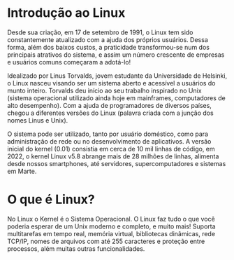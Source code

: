 # Introdução ao Linux

Desde sua criação, em 17 de setembro de 1991, o Linux tem sido constantemente atualizado com a ajuda dos próprios usuários. Dessa forma, além dos baixos custos, a praticidade transformou-se num dos principais atrativos do sistema, e assim um número crescente de empresas e usuários comuns começaram a adotá-lo!

Idealizado por Linus Torvalds, jovem estudante da Universidade de Helsinki, o Linux nasceu visando ser um sistema aberto e acessível a usuários do munto inteiro. Torvalds deu início ao seu trabalho inspirado no Unix (sistema operacional utilizado ainda hoje em mainframes, computadores de alto desempenho). Com a ajuda de programadores de diversos países, chegou a diferentes versões do Linux (palavra criada com a junção dos nomes Linus e Unix).

O sistema pode ser utilizado, tanto por usuário doméstico, como para administração de rede ou no desenvolvimento de aplicativos. A versão inicial do kernel (0.01) consistia em cerca de 10 mil linhas de código, em 2022, o kernel Linux v5.8 abrange mais de 28 milhões de linhas, alimenta desde nossos smartphones, até servidores, supercomputadores e sistemas em Marte.

# O que é Linux?

No Linux o Kernel é o Sistema Operacional. O Linux faz tudo o que você poderia esperar de um Unix moderno e completo, e muito mais! Suporta multitarefas em tempo real, memória virtual, bibliotecas dinâmicas, rede TCP/IP, nomes de arquivos com até 255 caracteres e proteção entre processos, além muitas outras funcionalidades.